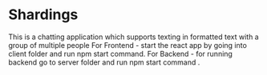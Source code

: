 # Shardings
This is a chatting application which supports texting in formatted text with a group of multiple people
For Frontend - start the react app by going into client folder and run npm start command.
For Backend -  for running backend go to server folder and run npm start command .
